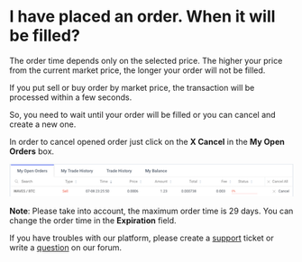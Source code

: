 # I have placed an order. When it will be filled?

The order time depends only on the selected price. The higher your price from the current market price, the longer your order will not be filled.

If you put sell or buy order by market price, the transaction will be processed within a few seconds.

So, you need to wait until your order will be filled or you can cancel and create a new one.

In order to cancel opened order just click on the **X Cancel** in the **My Open Orders** box.

![](/_assets/order_time_02.png)

**Note**: Please take into account, the maximum order time is 29 days. You can change the order time in the **Expiration** field.

If you have troubles with our platform, please create a [support](https://support.wavesplatform.com/) ticket or write a [question](https://forum.wavesplatform.com/) on our forum.
